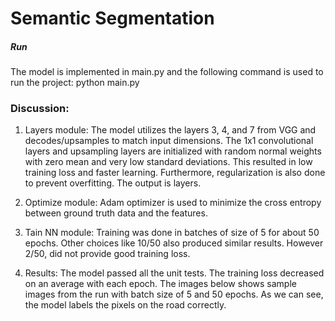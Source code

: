 # Semantic Segmentation

##### Run
The model is implemented in main.py and the following command is used to run the project:
python main.py

### Discussion:
1. Layers module:
The model utilizes the layers 3, 4, and 7 from VGG and decodes/upsamples to match input dimensions.
The 1x1 convolutional layers and upsampling layers are initialized with random 
normal weights with zero mean and very low standard deviations. This resulted in low training loss
and faster learning. Furthermore, regularization is also done to prevent overfitting.  The output is 
layers.

2) Optimize module:
Adam optimizer is used to minimize the cross entropy between ground truth data and the features. 

3) Tain NN module:
Training was done in batches of size of 5 for about 50 epochs. Other choices like 10/50 also
produced similar results. However 2/50, did not provide good training loss.

4) Results:
The model passed all the unit tests. The training loss decreased on an average with each epoch.
The images below shows sample images from the run with batch size of 5 and 50 epochs.
As we can see, the model labels the pixels on the road correctly.
